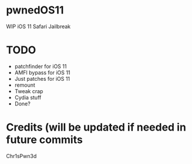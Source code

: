 # pwnedOS11
WIP iOS 11 Safari Jailbreak

# TODO

- patchfinder for iOS 11
- AMFI bypass for iOS 11
- Just patches for iOS 11
- remount
- Tweak crap
- Cydia stuff
- Done?

# Credits (will be updated if needed in future commits
Chr1sPwn3d
